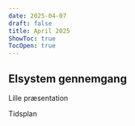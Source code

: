 ```yaml
---
date: 2025-04-07
draft: false
title: April 2025
ShowToc: true
TocOpen: true
---
```


## Elsystem gennemgang

Lille præsentation

Tidsplan
